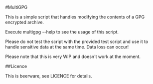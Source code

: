 #MultiGPG

This is a simple script that handles modifying the contents of a GPG encrypted archive.

Execute multigpg --help to see the usage of this script.

Please do not test the script with the provided test script and use it to handle sensitive data at the same time. Data loss can occur!

Please note that this is very WIP and doesn't work at the moment.

##Licence

This is beerware, see LICENCE for details.
